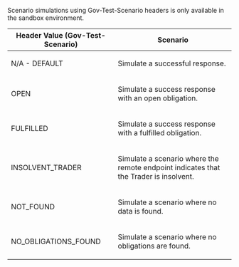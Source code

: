 <p>Scenario simulations using Gov-Test-Scenario headers is only available in the sandbox environment.</p>
<table>
    <thead>
        <tr>
            <th>Header Value (Gov-Test-Scenario)</th>
            <th>Scenario</th>
        </tr>
    </thead>
    <tbody>
        <tr>
            <td><p>N/A - DEFAULT</p></td>
            <td><p>Simulate a successful response.</p></td>
        </tr>
        <tr>
            <td><p>OPEN</p></td>
            <td><p>Simulate a success response with an open obligation.</p></td>
        </tr>
        <tr>
            <td><p>FULFILLED</p></td>
            <td><p>Simulate a success response with a fulfilled obligation.</p></td>
        </tr>
        <tr>
            <td><p>INSOLVENT_TRADER</p></td>
            <td><p>Simulate a scenario where the remote endpoint indicates that the Trader is insolvent.</p></td>
        </tr>
        <tr>
            <td><p>NOT_FOUND</p></td>
            <td><p>Simulate a scenario where no data is found.</p></td>
        </tr>
        <tr>
            <td><p>NO_OBLIGATIONS_FOUND</p></td>
            <td><p>Simulate a scenario where no obligations are found.</p></td>
        </tr>
    </tbody>
</table>